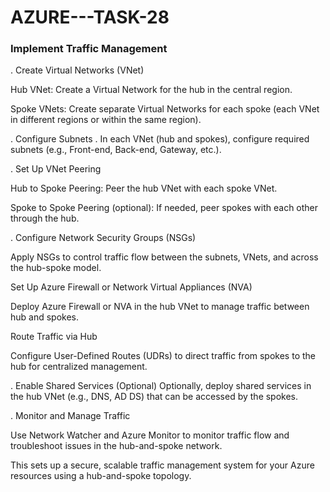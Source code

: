 # AZURE---TASK-28

### Implement Traffic Management


. Create Virtual Networks (VNet)

Hub VNet: Create a Virtual Network for the hub in the central region.

Spoke VNets: Create separate Virtual Networks for each spoke (each VNet in different regions or within the same region).

. Configure Subnets
. 
In each VNet (hub and spokes), configure required subnets (e.g., Front-end, Back-end, Gateway, etc.).

. Set Up VNet Peering
 
Hub to Spoke Peering: Peer the hub VNet with each spoke VNet.

Spoke to Spoke Peering (optional): If needed, peer spokes with each other through the hub.

. Configure Network Security Groups (NSGs)
   
Apply NSGs to control traffic flow between the subnets, VNets, and across the hub-spoke model.

 Set Up Azure Firewall or Network Virtual Appliances (NVA)

Deploy Azure Firewall or NVA in the hub VNet to manage traffic between hub and spokes.

 Route Traffic via Hub
 
Configure User-Defined Routes (UDRs) to direct traffic from spokes to the hub for centralized management.

. Enable Shared Services (Optional)
Optionally, deploy shared services in the hub VNet (e.g., DNS, AD DS) that can be accessed by the spokes.

. Monitor and Manage Traffic
    
Use Network Watcher and Azure Monitor to monitor traffic flow and troubleshoot issues in the hub-and-spoke network.

This sets up a secure, scalable traffic management system for your Azure resources using a hub-and-spoke topology.





